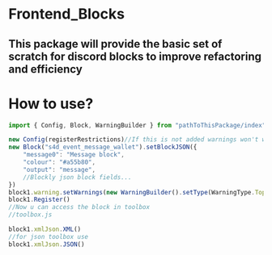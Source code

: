 # Frontend_Blocks
## This package will provide the basic set of scratch for discord blocks to improve refactoring and efficiency


# How to use?

```ts
import { Config, Block, WarningBuilder } from "pathToThisPackage/index"

new Config(registerRestrictions)//If this is not added warnings won't work for blocks
new Block("s4d_event_message_wallet").setBlockJSON({
    "message0": "Message block",
    "colour": "#a55b80",
    "output": "message",
    //Blockly json block fields...
})
block1.warning.setWarnings(new WarningBuilder().setType(WarningType.TopLevelParent).setMessage("This block belongs to message event").setTypes("s4d_on_message"))
block1.Register()
//Now u can access the block in toolbox
//toolbox.js

block1.xmlJson.XML()
//for json toolbox use
block1.xmlJson.JSON()
```
